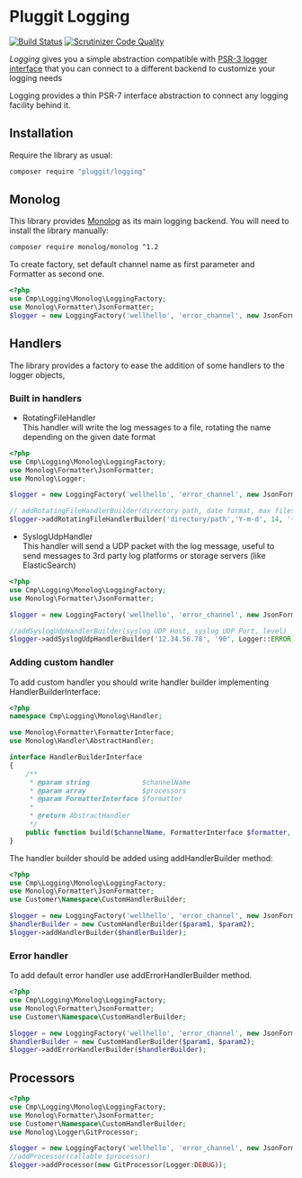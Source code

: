 # Pluggit Logging

[![Build Status](https://scrutinizer-ci.com/g/CMProductions/logging/badges/build.png?b=master&s=e676eae45c0fea0a0da4827bf03eecf796ab40d7)](https://scrutinizer-ci.com/g/CMProductions/logging/build-status/master)
[![Scrutinizer Code Quality](https://scrutinizer-ci.com/g/CMProductions/logging/badges/quality-score.png?b=master&s=294d50bdc47ca9a1454758fda05bb5a3a19a0dbe)](https://scrutinizer-ci.com/g/CMProductions/logging/?branch=master)

_Logging_ gives you a simple abstraction compatible with [PSR-3 logger interface](http://www.php-fig.org/psr/psr-3/) that you can connect to a different backend to customize your logging needs

Logging provides a thin PSR-7 interface abstraction to connect any logging facility behind it.

## Installation

Require the library as usual:

``` bash
composer require "pluggit/logging"
```

## Monolog
This library provides [Monolog](https://github.com/Seldaek/monolog) as its main logging backend. You will need to install the library manually:

``` bash
composer require monolog/monolog ^1.2
```

To create factory, set default channel name as first parameter and Formatter as second one.
```php
<?php
use Cmp\Logging\Monolog\LoggingFactory;
use Monolog\Formatter\JsonFormatter;
$logger = new LoggingFactory('wellhello', 'error_channel', new JsonFormatter(true));
```
## Handlers
The library provides a factory to ease the addition of some handlers to the logger objects, 

### Built in handlers

- RotatingFileHandler  
This handler will write the log messages to a file, rotating the name depending on the given date format
```php
<?php
use Cmp\Logging\Monolog\LoggingFactory;
use Monolog\Formatter\JsonFormatter;
use Monolog\Logger;

$logger = new LoggingFactory('wellhello', 'error_channel', new JsonFormatter(true));

// addRotatingFileHandlerBuilder(directory path, date format, max files number, file name, file name format, level)
$logger->addRotatingFileHandlerBuilder('directory/path','Y-m-d', 14, '{channel}.log', '{date}_{filename}', Logger::ERROR);
```
- SyslogUdpHandler  
This handler will send a UDP packet with the log message, useful to send messages to 3rd party log platforms or storage servers (like ElasticSearch)
```php
<?php
use Cmp\Logging\Monolog\LoggingFactory;
use Monolog\Formatter\JsonFormatter;

$logger = new LoggingFactory('wellhello', 'error_channel', new JsonFormatter(true));

//addSyslogUdpHandlerBuilder(syslog UDP Host, syslog UDP Port, level)
$logger->addSyslogUdpHandlerBuilder('12.34.56.78', '90', Logger::ERROR);
```
### Adding custom handler
To add custom handler you should write handler builder implementing HandlerBuilderInterface:
```php
<?php
namespace Cmp\Logging\Monolog\Handler;

use Monolog\Formatter\FormatterInterface;
use Monolog\Handler\AbstractHandler;

interface HandlerBuilderInterface
{
    /**
     * @param string             $channelName
     * @param array              $processors
     * @param FormatterInterface $formatter
     *
     * @return AbstractHandler
     */
    public function build($channelName, FormatterInterface $formatter, $processors = []);
}
```
The handler builder should be added using addHandlerBuilder method:
```php
<?php
use Cmp\Logging\Monolog\LoggingFactory;
use Monolog\Formatter\JsonFormatter;
use Customer\Namespace\CustomHandlerBuilder;

$logger = new LoggingFactory('wellhello', 'error_channel', new JsonFormatter(true));
$handlerBuilder = new CustomHandlerBuilder($param1, $param2);
$logger->addHandlerBuilder($handlerBuilder);
```
### Error handler
To add default error handler use addErrorHandlerBuilder method.
```php
<?php
use Cmp\Logging\Monolog\LoggingFactory;
use Monolog\Formatter\JsonFormatter;
use Customer\Namespace\CustomHandlerBuilder;

$logger = new LoggingFactory('wellhello', 'error_channel', new JsonFormatter(true));
$handlerBuilder = new CustomHandlerBuilder($param1, $param2);
$logger->addErrorHandlerBuilder($handlerBuilder);
```
## Processors
```php
<?php
use Cmp\Logging\Monolog\LoggingFactory;
use Monolog\Formatter\JsonFormatter;
use Customer\Namespace\CustomHandlerBuilder;
use Monolog\Logger\GitProcessor;

$logger = new LoggingFactory('wellhello', 'error_channel', new JsonFormatter(true));
//addProcessor(callable $processor)
$logger->addProcessor(new GitProcessor(Logger:DEBUG));
```
